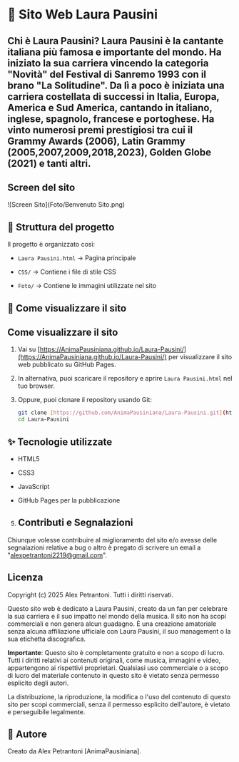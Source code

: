 # 🌟 Sito Web Laura Pausini 


## Chi è Laura Pausini? Laura Pausini è la cantante italiana più famosa e importante del mondo. Ha iniziato la sua carriera vincendo la categoria "Novità" del Festival di Sanremo 1993 con il brano "La Solitudine". Da lì a poco è iniziata una carriera costellata di successi in Italia, Europa, America e Sud America, cantando in italiano, inglese, spagnolo, francese e portoghese. Ha vinto numerosi premi prestigiosi tra cui il Grammy Awards (2006), Latin Grammy (2005,2007,2009,2018,2023), Golden Globe (2021) e tanti altri. 

## Screen del sito 
![Screen Sito](Foto/Benvenuto Sito.png)

## 📂 Struttura del progetto  

Il progetto è organizzato così:  

- `Laura Pausini.html` → Pagina principale  

- `CSS/` → Contiene i file di stile CSS  

- `Foto/` → Contiene le immagini utilizzate nel sito  



## 🚀 Come visualizzare il sito  

##  Come visualizzare il sito

1.  Vai su [https://AnimaPausiniana.github.io/Laura-Pausini/](https://AnimaPausiniana.github.io/Laura-Pausini/) per visualizzare il sito web pubblicato su GitHub Pages.
2.  In alternativa, puoi scaricare il repository e aprire `Laura Pausini.html` nel tuo browser.
3.  Oppure, puoi clonare il repository usando Git:

    ```bash
    git clone [https://github.com/AnimaPausiniana/Laura-Pausini.git](https://github.com/AnimaPausiniana/Laura-Pausini.git)
    cd Laura-Pausini
    ```

## ✨ Tecnologie utilizzate  

- HTML5  

- CSS3  

- JavaScript

- GitHub Pages per la pubblicazione  

5. ## Contributi e Segnalazioni
Chiunque volesse contribuire al miglioramento del sito e/o avesse delle segnalazioni relative a bug o altro è pregato di 
scrivere un email a "alexpetrantoni2219@gmail.com".


## Licenza 


Copyright (c) 2025 Alex Petrantoni. Tutti i diritti riservati.



Questo sito web è dedicato a Laura Pausini, creato da un fan per celebrare la sua carriera e il suo impatto nel mondo della musica. Il sito non ha scopi commerciali e non genera alcun guadagno. È una creazione amatoriale senza alcuna affiliazione ufficiale con Laura Pausini, il suo management o la sua etichetta discografica.



**Importante**: Questo sito è completamente gratuito e non a scopo di lucro. Tutti i diritti relativi ai contenuti originali, come musica, immagini e video, appartengono ai rispettivi proprietari. Qualsiasi uso commerciale o a scopo di lucro del materiale contenuto in questo sito è vietato senza permesso esplicito degli autori.

La distribuzione, la riproduzione, la modifica o l'uso del contenuto di questo sito per scopi commerciali, senza il permesso esplicito dell'autore, è vietato e perseguibile legalmente.


## 📝 Autore  

Creato da Alex Petrantoni [AnimaPausiniana].

